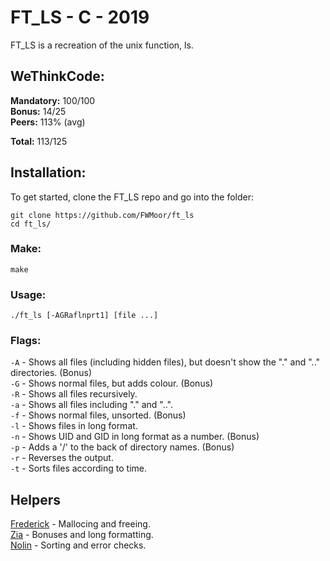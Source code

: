 # FT_LS - C - 2019  
FT_LS is a recreation of the unix function, ls.  

## WeThinkCode:

**Mandatory:** 100/100  
**Bonus:** 14/25  
**Peers:** 113% (avg)  
  
**Total:** 113/125

## Installation:

To get started, clone the FT_LS repo and go into the folder:

```
git clone https://github.com/FWMoor/ft_ls
cd ft_ls/
```
### Make:    

```
make
```

### Usage:

```
./ft_ls [-AGRaflnprt1] [file ...]  
```  

### Flags:  
```-A``` - Shows all files (including hidden files), but doesn't show the "." and ".." directories. (Bonus)  
```-G``` - Shows normal files, but adds colour. (Bonus)  
```-R``` - Shows all files recursively.  
```-a``` - Shows all files including "." and "..".  
```-f``` - Shows normal files, unsorted. (Bonus)  
```-l``` - Shows files in long format.  
```-n``` - Shows UID and GID in long format as a number. (Bonus)  
```-p``` - Adds a '/' to the back of directory names. (Bonus)  
```-r``` - Reverses the output.  
```-t``` - Sorts files according to time.  

## Helpers
[Frederick](https://github.com/fwmoor) - Mallocing and freeing.  
[Zia](https://github.com/ziadhorat) - Bonuses and long formatting.  
[Nolin](https://github.com/nreddystudent) - Sorting and error checks.  
